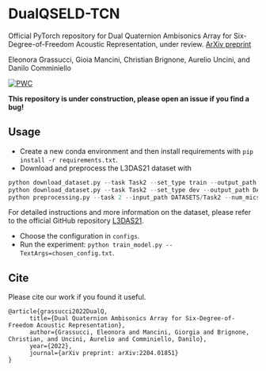 # DualQSELD-TCN
Official PyTorch repository for Dual Quaternion Ambisonics Array for Six-Degree-of-Freedom Acoustic Representation, under review. [ArXiv preprint](https://arxiv.org/pdf/2204.01851.pdf)  

Eleonora Grassucci, Gioia Mancini, Christian Brignone, Aurelio Uncini, and Danilo Comminiello

[![PWC](https://img.shields.io/endpoint.svg?url=https://paperswithcode.com/badge/dual-quaternion-ambisonics-array-for-six/sound-event-localization-and-detection-on)](https://paperswithcode.com/sota/sound-event-localization-and-detection-on?p=dual-quaternion-ambisonics-array-for-six)


**This repository is under construction, please open an issue if you find a bug!**

## Usage

* Create a new conda environment and then install requirements with `pip install -r requirements.txt`.
* Download and preprocess the L3DAS21 dataset with
```python
python download_dataset.py --task Task2 --set_type train --output_path DATASETS/Task2
python download_dataset.py --task Task2 --set_type dev --output_path DATASETS/Task2
python preprocessing.py --task 2 --input_path DATASETS/Task2 --num_mics 2 --frame_len 100
```
For detailed instructions and more information on the dataset, please refer to the official GitHub repository [L3DAS21](https://github.com/l3das/L3DAS21).

* Choose the configuration in `configs`.
* Run the experiment: `python train_model.py --TextArgs=chosen_config.txt`.


## Cite
Please cite our work if you found it useful.

```
@article{grassucci2022DualQ,
      title={Dual Quaternion Ambisonics Array for Six-Degree-of-Freedom Acoustic Representation}, 
      author={Grassucci, Eleonora and Mancini, Giorgia and Brignone, Christian, and Uncini, Aurelio and Comminiello, Danilo},
      year={2022},
      journal={arXiv preprint: arXiv:2204.01851}
}
```
